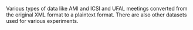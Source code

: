 Various types of data like AMI and ICSI and UFAL meetings converted from the original XML format to a plaintext format. There are also other datasets used for various experiments. 

